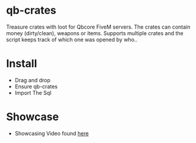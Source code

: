 # qb-crates
Treasure crates with loot for Qbcore FiveM servers. The crates can contain money (dirty/clean), weapons or items. Supports multiple crates and the script keeps track of which one was opened by who..

# Install
* Drag and drop
* Ensure qb-crates
* Import The Sql

# Showcase
* Showcasing Video found [here](https://www.youtube.com/watch?v=gvi1P7psSWQ)
